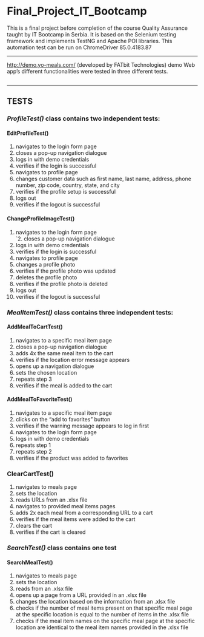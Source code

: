 <h1 class="code-line" data-line-start=0 data-line-end=1 ><a id="Final_Project_IT_Bootcamp_0"></a>Final_Project_IT_Bootcamp</h1>
<p class="has-line-data" data-line-start="1" data-line-end="3">This is a final project before completion of the course Quality Assurance taught by IT Bootcamp in Serbia. It is based on the Selenium testing framework and implements TestNG and Apache POI libraries. This automation test can be run on ChromeDriver 85.0.4183.87<br>
<img src="https://alternative.me/media/256/selenium-icon-r8to6r6vkc0esz9w-c.png" alt=""></p>
<hr>
<p class="has-line-data" data-line-start="7" data-line-end="8"><a href="http://demo.yo-meals.com/">http://demo.yo-meals.com/</a> (developed by FATbit Technologies) demo Web app’s different functionalities were tested in three different tests.</p>
<p class="has-line-data" data-line-start="9" data-line-end="10"><img src="https://www.yo-meals.com/images/logo.png" alt=""></p>
<hr>
<h2 class="code-line" data-line-start=14 data-line-end=15 ><a id="TESTS_14"></a><strong>TESTS</strong></h2>
<h3 class="code-line" data-line-start=16 data-line-end=17 ><a id="ProfileTest_class_contains_two_independent_tests_16"></a><em>ProfileTest()</em> class contains two independent tests:</h3>
<h4 class="code-line" data-line-start=18 data-line-end=19 ><a id="EditProfileTest_18"></a>EditProfileTest()</h4>
<ol>
<li class="has-line-data" data-line-start="19" data-line-end="20">navigates to the login form page</li>
<li class="has-line-data" data-line-start="20" data-line-end="21">closes a pop-up navigation dialogue</li>
<li class="has-line-data" data-line-start="21" data-line-end="22">logs in with demo credentials</li>
<li class="has-line-data" data-line-start="22" data-line-end="23">verifies if the login is successful</li>
<li class="has-line-data" data-line-start="23" data-line-end="24">navigates to profile page</li>
<li class="has-line-data" data-line-start="24" data-line-end="25">changes customer data such as first name, last name, address, phone number, zip code, country, state, and city</li>
<li class="has-line-data" data-line-start="25" data-line-end="26">verifies if the profile setup is successful</li>
<li class="has-line-data" data-line-start="26" data-line-end="27">logs out</li>
<li class="has-line-data" data-line-start="27" data-line-end="29">verifies if the logout is successful</li>
</ol>
<h4 class="code-line" data-line-start=29 data-line-end=30 ><a id="ChangeProfileImageTest_29"></a>ChangeProfileImageTest()</h4>
<ol>
<li class="has-line-data" data-line-start="30" data-line-end="32">navigates to the login form page<br>
`2. closes a pop-up navigation dialogue</li>
<li class="has-line-data" data-line-start="32" data-line-end="33">logs in with demo credentials</li>
<li class="has-line-data" data-line-start="33" data-line-end="34">verifies if the login is successful</li>
<li class="has-line-data" data-line-start="34" data-line-end="35">navigates to profile page</li>
<li class="has-line-data" data-line-start="35" data-line-end="36">changes a profile photo</li>
<li class="has-line-data" data-line-start="36" data-line-end="37">verifies if the profile photo was updated</li>
<li class="has-line-data" data-line-start="37" data-line-end="38">deletes the profile photo</li>
<li class="has-line-data" data-line-start="38" data-line-end="39">verifies if the profile photo is deleted</li>
<li class="has-line-data" data-line-start="39" data-line-end="40">logs out</li>
<li class="has-line-data" data-line-start="40" data-line-end="42">verifies if the logout is successful</li>
</ol>
<h3 class="code-line" data-line-start=42 data-line-end=43 ><a id="MealItemTest_class_contains_three_independent_tests_42"></a><em>MealItemTest()</em> class contains three independent tests:</h3>
<h4 class="code-line" data-line-start=44 data-line-end=45 ><a id="AddMealToCartTest_44"></a>AddMealToCartTest()</h4>
<ol>
<li class="has-line-data" data-line-start="45" data-line-end="46">navigates to a specific meal item page</li>
<li class="has-line-data" data-line-start="46" data-line-end="47">closes a pop-up navigation dialogue</li>
<li class="has-line-data" data-line-start="47" data-line-end="48">adds 4x the same meal item to the cart</li>
<li class="has-line-data" data-line-start="48" data-line-end="49">verifies if the location error message appears</li>
<li class="has-line-data" data-line-start="49" data-line-end="50">opens up a navigation dialogue</li>
<li class="has-line-data" data-line-start="50" data-line-end="51">sets the chosen location</li>
<li class="has-line-data" data-line-start="51" data-line-end="52">repeats step 3</li>
<li class="has-line-data" data-line-start="52" data-line-end="54">verifies if the meal is added to the cart</li>
</ol>
<h4 class="code-line" data-line-start=54 data-line-end=55 ><a id="AddMealToFavoriteTest_54"></a>AddMealToFavoriteTest()</h4>
<ol>
<li class="has-line-data" data-line-start="55" data-line-end="56">navigates to a specific meal item page</li>
<li class="has-line-data" data-line-start="56" data-line-end="57">clicks on the “add to favorites” button</li>
<li class="has-line-data" data-line-start="57" data-line-end="58">verifies if the warning message appears to log in first</li>
<li class="has-line-data" data-line-start="58" data-line-end="59">navigates to the login form page</li>
<li class="has-line-data" data-line-start="59" data-line-end="60">logs in with demo credentials</li>
<li class="has-line-data" data-line-start="60" data-line-end="61">repeats step 1</li>
<li class="has-line-data" data-line-start="61" data-line-end="62">repeats step 2</li>
<li class="has-line-data" data-line-start="62" data-line-end="64">verifies if the product was added to favorites</li>
</ol>
<h3 class="code-line" data-line-start=64 data-line-end=65 ><a id="ClearCartTest_64"></a>ClearCartTest()</h3>
<ol>
<li class="has-line-data" data-line-start="65" data-line-end="66">navigates to meals page</li>
<li class="has-line-data" data-line-start="66" data-line-end="67">sets the location</li>
<li class="has-line-data" data-line-start="67" data-line-end="68">reads URLs from an .xlsx file</li>
<li class="has-line-data" data-line-start="68" data-line-end="69">navigates to provided meal items pages</li>
<li class="has-line-data" data-line-start="69" data-line-end="70">adds 2x each meal from a corresponding URL to a cart</li>
<li class="has-line-data" data-line-start="70" data-line-end="71">verifies if the meal items were added to the cart</li>
<li class="has-line-data" data-line-start="71" data-line-end="72">clears the cart</li>
<li class="has-line-data" data-line-start="72" data-line-end="74">verifies if the cart is cleared</li>
</ol>
<h3 class="code-line" data-line-start=74 data-line-end=75 ><a id="SearchTest_class_contains_one_test_74"></a><em>SearchTest()</em> class contains one test</h3>
<h4 class="code-line" data-line-start=76 data-line-end=77 ><a id="SearchMealTest_76"></a>SearchMealTest()</h4>
<ol>
<li class="has-line-data" data-line-start="77" data-line-end="78">navigates to meals page</li>
<li class="has-line-data" data-line-start="78" data-line-end="79">sets the location</li>
<li class="has-line-data" data-line-start="79" data-line-end="80">reads from an .xlsx file</li>
<li class="has-line-data" data-line-start="80" data-line-end="81">opens up a page from a URL provided in an .xlsx file</li>
<li class="has-line-data" data-line-start="81" data-line-end="82">changes the location based on the information from an .xlsx file</li>
<li class="has-line-data" data-line-start="82" data-line-end="83">checks if the number of meal items present on that specific meal page at the specific location is equal to the number of items in the .xlsx file</li>
<li class="has-line-data" data-line-start="83" data-line-end="85">checks if the meal item names on the specific meal page at the specific location are identical to the meal item names provided in the .xlsx file</li>
</ol>

